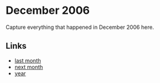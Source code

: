 # December 2006

Capture everything that happened in December 2006 here.

## Links
- [last month](calendar/months/2006-11.md)
- [next month](calendar/months/2007-01.md)
- [year](calendar/years/2006.md)